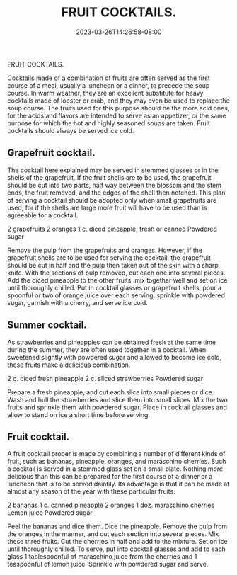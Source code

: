 ﻿---
title: "FRUIT COCKTAILS."
date: 2023-03-26T14:26:58-08:00
description: "Kitchen Tips for Web Success"
featured_image: "/images/Kitchen.jpg"
tags: ["Kitchen"]
---

FRUIT COCKTAILS. 

Cocktails made of a combination of fruits are often served as the first course of a meal,  usually a luncheon or a dinner, to precede the soup course. In warm weather, they are an  excellent substitute for heavy cocktails made of lobster or crab, and they may even be  used to replace the soup course. The fruits used for this purpose should be the more  acid ones, for the acids and flavors are intended to serve as an appetizer, or the same  purpose for which the hot and highly seasoned soups are taken. Fruit cocktails should always be served ice cold. 

Grapefruit cocktail.
-------------------- 

The cocktail here explained may be served in stemmed glasses or in the shells of the  grapefruit. If the fruit shells are to be used, the grapefruit should be cut into two parts,  half way between the blossom and the stem ends, the fruit removed, and the edges of the shell  then notched. This plan of serving a cocktail should be adopted only when small grapefruits  are used, for if the shells are large more fruit will have to be used than is agreeable for  a cocktail. 

2 grapefruits 2 oranges 1 c. diced pineapple, fresh or canned Powdered sugar 

Remove the pulp from the grapefruits and oranges. However, if the grapefruit shells are  to be used for serving the cocktail, the grapefruit should be cut in half and the pulp  then taken out of the skin with a sharp knife. With the sections of pulp removed, cut  each one into several pieces. Add the diced pineapple to the other fruits, mix together  well and set on ice until thoroughly chilled. Put in cocktail glasses or grapefruit shells,  pour a spoonful or two of orange juice over each serving, sprinkle with powdered sugar,  garnish with a cherry, and serve ice cold. 

Summer cocktail.
--------------- 

As strawberries and pineapples can be obtained fresh at the same time during the summer,  they are often used together in a cocktail. When sweetened slightly with powdered sugar  and allowed to become ice cold, these fruits make a delicious combination. 

2 c. diced fresh pineapple 2 c. sliced strawberries Powdered sugar 

Prepare a fresh pineapple, and cut each slice into  small pieces or dice. Wash and hull the strawberries and slice them into small slices.  Mix the two fruits and sprinkle them with powdered sugar. Place in cocktail glasses and  allow to stand on ice a short time before serving. 

Fruit cocktail.
--------------- 

A fruit cocktail proper is made by combining a number of different kinds of fruit, such as bananas, pineapple, oranges, and maraschino cherries. Such a cocktail is served in a stemmed glass set on a small plate. Nothing more delicious than this can be prepared for the first course of a dinner or a luncheon that is to be served daintily. Its advantage is that it can be made at almost any season of the year with these particular fruits. 

2 bananas 1 c. canned pineapple 2 oranges 1 doz. maraschino cherries Lemon juice Powdered sugar 

Peel the bananas and dice them. Dice the pineapple. Remove the pulp from the oranges in the manner, and cut each section into several pieces. Mix these three fruits. Cut the cherries in half and add to the mixture. Set on ice until thoroughly chilled. To serve, put into cocktail glasses and add to each glass 1 tablespoonful of  maraschino juice from the cherries and 1 teaspoonful of lemon juice.  Sprinkle with powdered sugar and serve.


